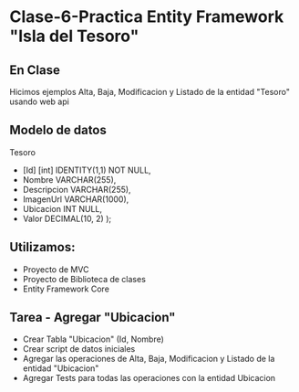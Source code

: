 #  Clase-6-Practica Entity Framework "Isla del Tesoro"

## En Clase
Hicimos ejemplos Alta, Baja, Modificacion y Listado de la entidad "Tesoro" usando web api

## Modelo de datos
Tesoro
- [Id] [int] IDENTITY(1,1) NOT NULL,
- Nombre VARCHAR(255),
- Descripcion VARCHAR(255),
- ImagenUrl VARCHAR(1000),
- Ubicacion INT NULL,
- Valor DECIMAL(10, 2)
);

## Utilizamos:
- Proyecto de MVC
- Proyecto de Biblioteca de clases
- Entity Framework Core

## Tarea - Agregar "Ubicacion"
- Crear Tabla "Ubicacion" (Id, Nombre)
- Crear script de datos iniciales
- Agregar las operaciones de Alta, Baja, Modificacion y Listado de la entidad "Ubicacion"
- Agregar Tests para todas las operaciones con la entidad Ubicacion